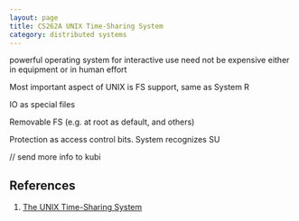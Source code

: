 ```yaml
---
layout: page
title: CS262A UNIX Time-Sharing System
category: distributed systems
---
```


powerful operating system for interactive use need not be expensive either in equipment or in human effort

Most important aspect of UNIX is FS support, same as System R

IO as special files

Removable FS (e.g. at root as default, and others)

Protection as access control bits. System recognizes SU

// send more info to kubi

## References

1. [The UNIX Time-Sharing System](https://people.eecs.berkeley.edu/~kubitron/courses/cs262a-F19/handouts/papers/UNIX-annotated.pdf)